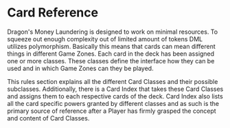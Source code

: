 # Card Reference

Dragon's Money Laundering is designed to work on minimal resources. To squeeze out enough complexity out of limited amount of tokens DML utilizes polymorphism. Basically this means that cards can mean different things in different Game Zones. Each card in the deck has been assigned one or more classes. These classes define the interface how they can be used and in which Game Zones can they be played. 

This rules section explains all the different Card Classes and their possible subclasses. Additionally, there is a Card Index that takes these Card Classes and assigns them to each respective cards of the deck. Card Index also lists all the card specific powers granted by different classes and as such is the primary source of reference after a Player has firmly grasped the concept and content of Card Classes.
